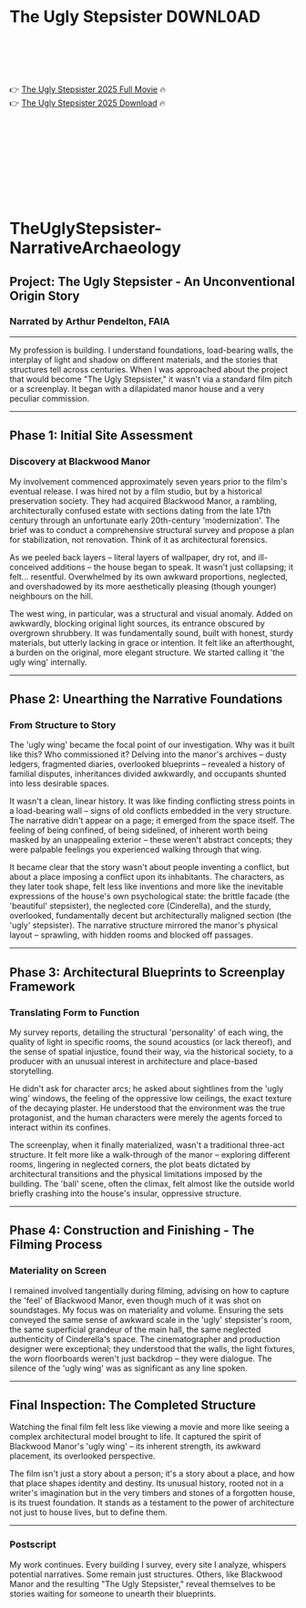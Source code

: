 # The Ugly Stepsister D0WNL0AD

<br><br><br><br>


👉 <a href="https://Elijah-secansyde1974.github.io/wffzoqpjik/">The Ugly Stepsister 2025 Full Movie</a> 🔥
<br>
👉 <a href="https://Elijah-secansyde1974.github.io/wffzoqpjik/">The Ugly Stepsister 2025 Download</a> 🔥


<br><br><br><br><br><br><br><br>



# TheUglyStepsister-NarrativeArchaeology

## Project: The Ugly Stepsister - An Unconventional Origin Story

### Narrated by Arthur Pendelton, FAIA

---

My profession is building. I understand foundations, load-bearing walls, the interplay of light and shadow on different materials, and the stories that structures tell across centuries. When I was approached about the project that would become "The Ugly Stepsister," it wasn't via a standard film pitch or a screenplay. It began with a dilapidated manor house and a very peculiar commission.

---

## Phase 1: Initial Site Assessment

### Discovery at Blackwood Manor

My involvement commenced approximately seven years prior to the film's eventual release. I was hired not by a film studio, but by a historical preservation society. They had acquired Blackwood Manor, a rambling, architecturally confused estate with sections dating from the late 17th century through an unfortunate early 20th-century 'modernization'. The brief was to conduct a comprehensive structural survey and propose a plan for stabilization, not renovation. Think of it as architectural forensics.

As we peeled back layers – literal layers of wallpaper, dry rot, and ill-conceived additions – the house began to speak. It wasn't just collapsing; it felt... resentful. Overwhelmed by its own awkward proportions, neglected, and overshadowed by its more aesthetically pleasing (though younger) neighbours on the hill.

The west wing, in particular, was a structural and visual anomaly. Added on awkwardly, blocking original light sources, its entrance obscured by overgrown shrubbery. It was fundamentally sound, built with honest, sturdy materials, but utterly lacking in grace or intention. It felt like an afterthought, a burden on the original, more elegant structure. We started calling it 'the ugly wing' internally.

---

## Phase 2: Unearthing the Narrative Foundations

### From Structure to Story

The 'ugly wing' became the focal point of our investigation. Why was it built like this? Who commissioned it? Delving into the manor's archives – dusty ledgers, fragmented diaries, overlooked blueprints – revealed a history of familial disputes, inheritances divided awkwardly, and occupants shunted into less desirable spaces.

It wasn't a clean, linear history. It was like finding conflicting stress points in a load-bearing wall – signs of old conflicts embedded in the very structure. The narrative didn't appear on a page; it emerged from the space itself. The feeling of being confined, of being sidelined, of inherent worth being masked by an unappealing exterior – these weren't abstract concepts; they were palpable feelings you experienced walking through that wing.

It became clear that the story wasn't about people inventing a conflict, but about a place imposing a conflict upon its inhabitants. The characters, as they later took shape, felt less like inventions and more like the inevitable expressions of the house's own psychological state: the brittle facade (the 'beautiful' stepsister), the neglected core (Cinderella), and the sturdy, overlooked, fundamentally decent but architecturally maligned section (the 'ugly' stepsister). The narrative structure mirrored the manor's physical layout – sprawling, with hidden rooms and blocked off passages.

---

## Phase 3: Architectural Blueprints to Screenplay Framework

### Translating Form to Function

My survey reports, detailing the structural 'personality' of each wing, the quality of light in specific rooms, the sound acoustics (or lack thereof), and the sense of spatial injustice, found their way, via the historical society, to a producer with an unusual interest in architecture and place-based storytelling.

He didn't ask for character arcs; he asked about sightlines from the 'ugly wing' windows, the feeling of the oppressive low ceilings, the exact texture of the decaying plaster. He understood that the environment was the true protagonist, and the human characters were merely the agents forced to interact within its confines.

The screenplay, when it finally materialized, wasn't a traditional three-act structure. It felt more like a walk-through of the manor – exploring different rooms, lingering in neglected corners, the plot beats dictated by architectural transitions and the physical limitations imposed by the building. The 'ball' scene, often the climax, felt almost like the outside world briefly crashing into the house's insular, oppressive structure.

---

## Phase 4: Construction and Finishing - The Filming Process

### Materiality on Screen

I remained involved tangentially during filming, advising on how to capture the 'feel' of Blackwood Manor, even though much of it was shot on soundstages. My focus was on materiality and volume. Ensuring the sets conveyed the same sense of awkward scale in the 'ugly' stepsister's room, the same superficial grandeur of the main hall, the same neglected authenticity of Cinderella's space. The cinematographer and production designer were exceptional; they understood that the walls, the light fixtures, the worn floorboards weren't just backdrop – they were dialogue. The silence of the 'ugly wing' was as significant as any line spoken.

---

## Final Inspection: The Completed Structure

Watching the final film felt less like viewing a movie and more like seeing a complex architectural model brought to life. It captured the spirit of Blackwood Manor's 'ugly wing' – its inherent strength, its awkward placement, its overlooked perspective.

The film isn't just a story about a person; it's a story about a place, and how that place shapes identity and destiny. Its unusual history, rooted not in a writer's imagination but in the very timbers and stones of a forgotten house, is its truest foundation. It stands as a testament to the power of architecture not just to house lives, but to define them.

---

### Postscript

My work continues. Every building I survey, every site I analyze, whispers potential narratives. Some remain just structures. Others, like Blackwood Manor and the resulting "The Ugly Stepsister," reveal themselves to be stories waiting for someone to unearth their blueprints.



